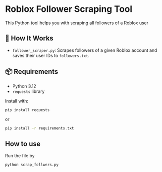 # Roblox Follower Scraping Tool

This Python tool helps you with scraping all followers of a Roblox user

## 🔧 How It Works

- `follower_scraper.py`: Scrapes followers of a given Roblox account and saves their user IDs to `followers.txt`.

## 📦 Requirements

- Python 3.12
- `requests` library

Install with:

```bash
pip install requests
```
or
```bash
pip install -r requirements.txt
```

## How to use

Run the file by
```bash
python scrap_follwers.py
```
